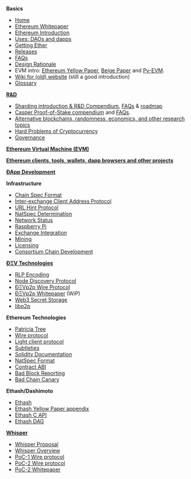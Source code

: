 **Basics**
- [Home](https://github.com/ethereum/wiki/wiki/)
- [Ethereum Whitepaper](https://github.com/ethereum/wiki/wiki/White-Paper)
- [Ethereum Introduction](https://github.com/ethereum/wiki/wiki/Ethereum-introduction)
- [Uses: DAOs and dapps](https://github.com/ethereum/wiki/wiki/Decentralized-apps-(dapps))
- [Getting Ether](https://github.com/ethereum/wiki/wiki/Getting-Ether)
- [Releases](https://github.com/ethereum/wiki/wiki/Releases)
- [FAQs](https://github.com/ethereum/wiki/wiki/FAQs)
- [Design Rationale](https://github.com/ethereum/wiki/wiki/Design-Rationale)
- EVM intro: [Ethereum Yellow Paper](https://ethereum.github.io/yellowpaper/paper.pdf), [Beige Paper](https://github.com/chronaeon/beigepaper) and [Py-EVM](https://github.com/ethereum/py-evm).
- [Wiki for (old) website](https://github.com/ethereum/ethereum.org/wiki) (still a good introduction)
- [Glossary](https://github.com/ethereum/wiki/wiki/Glossary)

**[R&D](https://github.com/ethereum/wiki/wiki/R&D)**

- [Sharding introduction & R&D Compendium](https://github.com/ethereum/wiki/wiki/Sharding-introduction-R&D-compendium), [FAQs](https://github.com/ethereum/wiki/wiki/Sharding-FAQs) & [roadmap](https://github.com/ethereum/wiki/wiki/Sharding-roadmap)
- [Casper Proof-of-Stake compendium](https://github.com/ethereum/wiki/wiki/Casper-Proof-of-Stake-compendium) and [FAQs](https://github.com/ethereum/wiki/wiki/Proof-of-Stake-FAQs).
- [Alternative blockchains, randomness, economics, and other research topics](https://github.com/ethereum/wiki/wiki/Alternative-blockchains,-randomness,-economics,-and-other-research-topics)
- [Hard Problems of Cryptocurrency](https://github.com/ethereum/wiki/wiki/Problems)
- [Governance](https://github.com/ethereum/wiki/wiki/Governance-compendium)

**[Ethereum Virtual Machine (EVM)](https://github.com/ethereum/wiki/wiki/Ethereum-Virtual-Machine-(EVM)-Awesome-List)**

**[Ethereum clients, tools, wallets, dapp browsers and other projects](https://github.com/ethereum/wiki/wiki/Clients,-tools,-dapp-browsers,-wallets-and-other-projects)**

**[ÐApp Development](https://github.com/ethereum/wiki/wiki/%C3%90App-Development)**

**Infrastructure**
- [Chain Spec Format](https://github.com/ethereum/wiki/wiki/Ethereum-Chain-Spec-Format)
- [Inter-exchange Client Address Protocol](https://github.com/ethereum/wiki/wiki/ICAP:-Inter-exchange-Client-Address-Protocol)
- [URL Hint Protocol](https://github.com/ethereum/wiki/wiki/URL-Hint-Protocol)
- [NatSpec Determination](https://github.com/ethereum/wiki/wiki/NatSpec-Determination)
- [Network Status](https://github.com/ethereum/wiki/wiki/Network-Status)
- [Raspberry Pi](https://github.com/ethereum/wiki/wiki/Raspberry-Pi-instructions)
- [Exchange Integration](https://github.com/ethereum/wiki/wiki/Exchange-Integration)
- [Mining](https://github.com/ethereum/wiki/wiki/Mining)
- [Licensing](https://github.com/ethereum/wiki/wiki/Licensing)
- [Consortium Chain Development](https://github.com/ethereum/wiki/wiki/Consortium-Chain-Development)


**[ÐΞV Technologies](https://github.com/ethereum/wiki/wiki/%C3%90%CE%9EV-Technologies)**
- [RLP Encoding](https://github.com/ethereum/wiki/wiki/RLP)
- [Node Discovery Protocol](https://github.com/ethereum/wiki/wiki/Node-discovery-protocol)
- [ÐΞVp2p Wire Protocol](https://github.com/ethereum/wiki/wiki/%C3%90%CE%9EVp2p-Wire-Protocol)
- [ÐΞVp2p Whitepaper](https://github.com/ethereum/wiki/wiki/libp2p-Whitepaper) (WiP)
- [Web3 Secret Storage](https://github.com/ethereum/wiki/wiki/Web3-Secret-Storage-Definition)
- [libp2p](https://libp2p.io/)

**Ethereum Technologies**
- [Patricia Tree](https://github.com/ethereum/wiki/wiki/Patricia-Tree)
- [Wire protocol](https://github.com/ethereum/wiki/wiki/Ethereum-Wire-Protocol)
- [Light client protocol](https://github.com/ethereum/wiki/wiki/Light-client-protocol)
- [Subtleties](https://github.com/ethereum/wiki/wiki/Subtleties)
- [Solidity Documentation](https://solidity.readthedocs.io/en/latest/)
- [NatSpec Format](https://github.com/ethereum/wiki/wiki/Ethereum-Natural-Specification-Format)
- [Contract ABI](https://github.com/ethereum/wiki/wiki/Ethereum-Contract-ABI)
- [Bad Block Reporting](http://github.com/ethereum/wiki/wiki/Bad-Block-Reporting)
- [Bad Chain Canary](http://github.com/ethereum/wiki/wiki/Bad-Chain-Canary)

**Ethash/Dashimoto**
- [Ethash](https://github.com/ethereum/wiki/wiki/Ethash)
- [Ethash Yellow Paper appendix](https://ethereum.github.io/yellowpaper/paper.pdf#appendix.J)
- [Ethash C API](https://github.com/ethereum/wiki/wiki/Ethash-C-API)
- [Ethash DAG](https://github.com/ethereum/wiki/wiki/Ethash-DAG)

**[Whisper](https://github.com/ethereum/wiki/wiki/Whisper-pages)**
- [Whisper Proposal](https://github.com/ethereum/wiki/wiki/Whisper)
- [Whisper Overview](https://github.com/ethereum/wiki/wiki/Whisper-Overview)
- [PoC-1 Wire protocol](https://github.com/ethereum/wiki/wiki/Whisper-Wire-Protocol)
- [PoC-2 Wire protocol](https://github.com/ethereum/wiki/wiki/Whisper-PoC-2-Wire-Protocol)
- [PoC-2 Whitepaper](https://github.com/ethereum/wiki/wiki/Whisper-PoC-2-Protocol-Spec)

